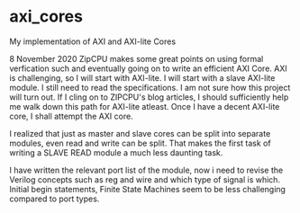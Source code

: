 # axi_cores
My implementation of AXI and AXI-lite Cores


8 November 2020
ZipCPU makes some great points on using formal verfication such and eventually going on to write an efficient AXI Core. AXI is challenging, so I will start with AXI-lite. I will start with a slave AXI-lite module. I still need to read the specifications. I am not sure how this project will turn out. If I cling on to ZIPCPU's blog articles, I should sufficiently help me walk down this path for AXI-lite atleast. Once I have a decent AXI-lite core, I shall attempt the AXI core.

I realized that just as master and slave cores can be split into separate modules, even read and write can be split. That makes the first task of writing a SLAVE READ module a much less daunting task.

I have written the relevant port list of the module, now i need to revise the Verilog concepts such as reg and wire and which type of signal is which. Initial begin statements, Finite State Machines seem to be less challenging compared to port types.